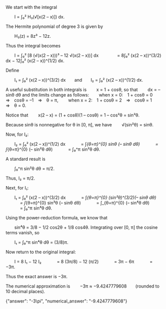 We start with the integral

  I = ∫₀² H₃(√[x(2 – x)]) dx.

The Hermite polynomial of degree 3 is given by

  H₃(z) = 8z³ − 12z.

Thus the integral becomes

  I = ∫₀² [8 (√(x(2 – x)))³ – 12 √(x(2 – x))] dx
    = 8∫₀² (x(2 – x))^(3/2) dx − 12∫₀² (x(2 – x))^(1/2) dx.

Define

  I₁ = ∫₀² (x(2 – x))^(3/2) dx  and  I₂ = ∫₀² (x(2 – x))^(1/2) dx.

A useful substitution in both integrals is
  x = 1 + cosθ,
so that
  dx = – sinθ dθ
and the limits change as follows:
  when x = 0: 1 + cosθ = 0 ⇒ cosθ = –1 ⇒ θ = π,
  when x = 2: 1 + cosθ = 2 ⇒ cosθ = 1 ⇒ θ = 0.

Notice that
  x(2 – x) = (1 + cosθ)(1 – cosθ) = 1 – cos²θ = sin²θ.

Because sinθ is nonnegative for θ in [0, π], we have
  √(sin²θ) = sinθ.

Now, for I₂:

  I₂ = ∫₀² (x(2 – x))^(1/2) dx
    = ∫_{θ=π}^{0} sinθ (– sinθ dθ)
    = ∫_{θ=π}^{0} (– sin²θ dθ)
    = ∫₀^π sin²θ dθ.

A standard result is

  ∫₀^π sin²θ dθ = π/2.

Thus, I₂ = π/2.

Next, for I₁:

  I₁ = ∫₀² (x(2 – x))^(3/2) dx
    = ∫_{θ=π}^{0} (sin²θ)^(3/2)(– sinθ dθ)
    = ∫_{θ=π}^{0} sin³θ (– sinθ dθ)
    = ∫_{θ=π}^{0} (– sin⁴θ dθ)
    = ∫₀^π sin⁴θ dθ.

Using the power-reduction formula, we know that

  sin⁴θ = 3/8 − 1/2 cos2θ + 1/8 cos4θ.
Integrating over [0, π] the cosine terms vanish, so

  I₁ = ∫₀^π sin⁴θ dθ = (3/8)π.

Now return to the original integral:

  I = 8 I₁ − 12 I₂
    = 8 (3π/8) − 12 (π/2)
    = 3π − 6π
    = −3π.

Thus the exact answer is −3π.

The numerical approximation is
  −3π ≈ −9.4247779608  (rounded to 10 decimal places).

{"answer": "-3\\pi", "numerical_answer": "-9.4247779608"}